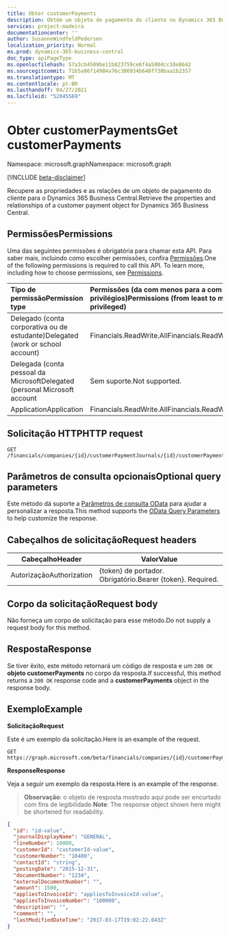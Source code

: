 ```yaml
---
title: Obter customerPayments
description: Obtém um objeto de pagamento do cliente no Dynamics 365 Business Central.
services: project-madeira
documentationcenter: ''
author: SusanneWindfeldPedersen
localization_priority: Normal
ms.prod: dynamics-365-business-central
doc_type: apiPageType
ms.openlocfilehash: 57a3cb4509be11b823759ce6f4a500dcc10e8642
ms.sourcegitcommit: 71b5a96f14984a76c386934b648f730baa1b2357
ms.translationtype: MT
ms.contentlocale: pt-BR
ms.lasthandoff: 04/27/2021
ms.locfileid: "52045569"
---
```

# <a name="get-customerpayments"></a><span data-ttu-id="fb953-103">Obter customerPayments</span><span class="sxs-lookup"><span data-stu-id="fb953-103">Get customerPayments</span></span>

<span data-ttu-id="fb953-104">Namespace: microsoft.graph</span><span class="sxs-lookup"><span data-stu-id="fb953-104">Namespace: microsoft.graph</span></span>

[!INCLUDE [beta-disclaimer](../../includes/beta-disclaimer.md)]

<span data-ttu-id="fb953-105">Recupere as propriedades e as relações de um objeto de pagamento do cliente para o Dynamics 365 Business Central.</span><span class="sxs-lookup"><span data-stu-id="fb953-105">Retrieve the properties and relationships of a customer payment object for Dynamics 365 Business Central.</span></span>

## <a name="permissions"></a><span data-ttu-id="fb953-106">Permissões</span><span class="sxs-lookup"><span data-stu-id="fb953-106">Permissions</span></span>
<span data-ttu-id="fb953-p101">Uma das seguintes permissões é obrigatória para chamar esta API. Para saber mais, incluindo como escolher permissões, confira [Permissões](/graph/permissions-reference).</span><span class="sxs-lookup"><span data-stu-id="fb953-p101">One of the following permissions is required to call this API. To learn more, including how to choose permissions, see [Permissions](/graph/permissions-reference).</span></span>

|<span data-ttu-id="fb953-109">Tipo de permissão</span><span class="sxs-lookup"><span data-stu-id="fb953-109">Permission type</span></span> |<span data-ttu-id="fb953-110">Permissões (da com menos para a com mais privilégios)</span><span class="sxs-lookup"><span data-stu-id="fb953-110">Permissions (from least to most privileged)</span></span>|
|:---------------|:------------------------------------------|
|<span data-ttu-id="fb953-111">Delegado (conta corporativa ou de estudante)</span><span class="sxs-lookup"><span data-stu-id="fb953-111">Delegated (work or school account)</span></span>|<span data-ttu-id="fb953-112">Financials.ReadWrite.All</span><span class="sxs-lookup"><span data-stu-id="fb953-112">Financials.ReadWrite.All</span></span> |
|<span data-ttu-id="fb953-113">Delegada (conta pessoal da Microsoft</span><span class="sxs-lookup"><span data-stu-id="fb953-113">Delegated (personal Microsoft account</span></span>|<span data-ttu-id="fb953-114">Sem suporte.</span><span class="sxs-lookup"><span data-stu-id="fb953-114">Not supported.</span></span>|
|<span data-ttu-id="fb953-115">Application</span><span class="sxs-lookup"><span data-stu-id="fb953-115">Application</span></span>|<span data-ttu-id="fb953-116">Financials.ReadWrite.All</span><span class="sxs-lookup"><span data-stu-id="fb953-116">Financials.ReadWrite.All</span></span>|

## <a name="http-request"></a><span data-ttu-id="fb953-117">Solicitação HTTP</span><span class="sxs-lookup"><span data-stu-id="fb953-117">HTTP request</span></span>

```
GET /financials/companies/{id}/customerPaymentJournals/{id}/customerPayments/{id}
```

## <a name="optional-query-parameters"></a><span data-ttu-id="fb953-118">Parâmetros de consulta opcionais</span><span class="sxs-lookup"><span data-stu-id="fb953-118">Optional query parameters</span></span>
<span data-ttu-id="fb953-119">Este método dá suporte a [Parâmetros de consulta OData](/graph/query-parameters) para ajudar a personalizar a resposta.</span><span class="sxs-lookup"><span data-stu-id="fb953-119">This method supports the [OData Query Parameters](/graph/query-parameters) to help customize the response.</span></span>

## <a name="request-headers"></a><span data-ttu-id="fb953-120">Cabeçalhos de solicitação</span><span class="sxs-lookup"><span data-stu-id="fb953-120">Request headers</span></span>
|<span data-ttu-id="fb953-121">Cabeçalho</span><span class="sxs-lookup"><span data-stu-id="fb953-121">Header</span></span>|<span data-ttu-id="fb953-122">Valor</span><span class="sxs-lookup"><span data-stu-id="fb953-122">Value</span></span>|
|------|-----|
|<span data-ttu-id="fb953-123">Autorização</span><span class="sxs-lookup"><span data-stu-id="fb953-123">Authorization</span></span>  |<span data-ttu-id="fb953-p102">{token} de portador. Obrigatório.</span><span class="sxs-lookup"><span data-stu-id="fb953-p102">Bearer {token}. Required.</span></span> |

## <a name="request-body"></a><span data-ttu-id="fb953-126">Corpo da solicitação</span><span class="sxs-lookup"><span data-stu-id="fb953-126">Request body</span></span>
<span data-ttu-id="fb953-127">Não forneça um corpo de solicitação para esse método.</span><span class="sxs-lookup"><span data-stu-id="fb953-127">Do not supply a request body for this method.</span></span>

## <a name="response"></a><span data-ttu-id="fb953-128">Resposta</span><span class="sxs-lookup"><span data-stu-id="fb953-128">Response</span></span>
<span data-ttu-id="fb953-129">Se tiver êxito, este método retornará um código de resposta e um `200 OK` **objeto customerPayments** no corpo da resposta.</span><span class="sxs-lookup"><span data-stu-id="fb953-129">If successful, this method returns a `200 OK` response code and a **customerPayments** object in the response body.</span></span>

## <a name="example"></a><span data-ttu-id="fb953-130">Exemplo</span><span class="sxs-lookup"><span data-stu-id="fb953-130">Example</span></span>

<span data-ttu-id="fb953-131">**Solicitação**</span><span class="sxs-lookup"><span data-stu-id="fb953-131">**Request**</span></span>

<span data-ttu-id="fb953-132">Este é um exemplo da solicitação.</span><span class="sxs-lookup"><span data-stu-id="fb953-132">Here is an example of the request.</span></span>
```http
GET https://graph.microsoft.com/beta/financials/companies/{id}/customerPaymentJournals/{id}/customerPayments/{id}
```

<span data-ttu-id="fb953-133">**Response**</span><span class="sxs-lookup"><span data-stu-id="fb953-133">**Response**</span></span>

<span data-ttu-id="fb953-134">Veja a seguir um exemplo da resposta.</span><span class="sxs-lookup"><span data-stu-id="fb953-134">Here is an example of the response.</span></span> 

> <span data-ttu-id="fb953-135">**Observação**: o objeto de resposta mostrado aqui pode ser encurtado com fins de legibilidade.</span><span class="sxs-lookup"><span data-stu-id="fb953-135">**Note**: The response object shown here might be shortened for readability.</span></span>

```json
{
  "id": "id-value",
  "journalDisplayName": "GENERAL",
  "lineNumber": 10000,
  "customerId": "customerId-value",
  "customerNumber": "10400",
  "contactId": "string",
  "postingDate": "2015-12-31",
  "documentNumber": "1234",
  "externalDocumentNumber": "",
  "amount": 1500,
  "appliesToInvoiceId": "appliesToInvoiceId-value",
  "appliesToInvoiceNumber": "100000",
  "description": "",
  "comment": "",
  "lastModifiedDateTime": "2017-03-17T19:02:22.043Z"
}
```



